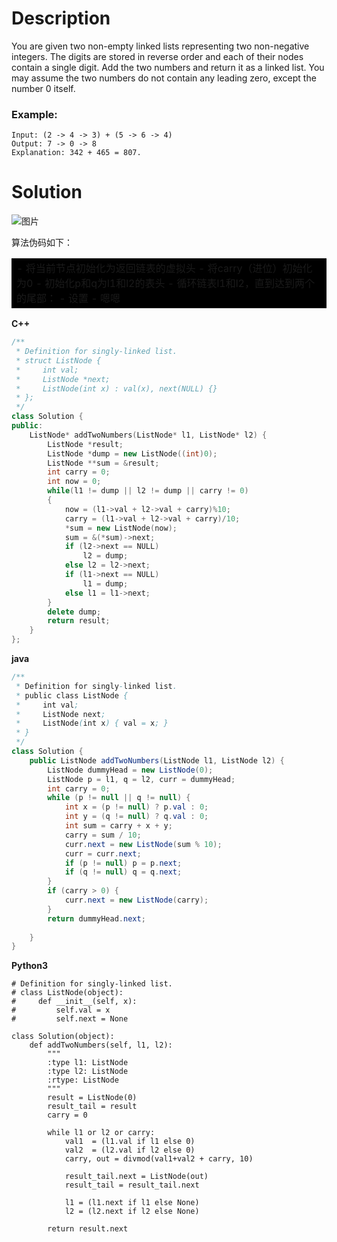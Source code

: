 # Description
You are given two non-empty linked lists representing two non-negative integers. The digits are stored in reverse order and each of their nodes contain a single digit. Add the two numbers and return it as a linked list.
You may assume the two numbers do not contain any leading zero, except the number 0 itself.  
### Example:
```
Input: (2 -> 4 -> 3) + (5 -> 6 -> 4)
Output: 7 -> 0 -> 8
Explanation: 342 + 465 = 807.
```

# Solution
![图片](https://leetcode.com/problems/add-two-numbers/Figures/2_add_two_numbers.svg)  

算法伪码如下：  
<table><tr><td bgcolor=black>
- 将当前节点初始化为返回链表的虚拟头
- 将carry（进位）初始化为0
- 初始化p和q为l1和l2的表头
- 循环链表l1和l2，直到达到两个的尾部：
    - 设置
    - 嗯嗯


</td></tr></table>


**C++**  
```C++
/**
 * Definition for singly-linked list.
 * struct ListNode {
 *     int val;
 *     ListNode *next;
 *     ListNode(int x) : val(x), next(NULL) {}
 * };
 */
class Solution {
public:
    ListNode* addTwoNumbers(ListNode* l1, ListNode* l2) {
        ListNode *result;
        ListNode *dump = new ListNode((int)0);
        ListNode **sum = &result;
        int carry = 0;
        int now = 0;
        while(l1 != dump || l2 != dump || carry != 0)
        {
            now = (l1->val + l2->val + carry)%10;
            carry = (l1->val + l2->val + carry)/10;
            *sum = new ListNode(now);
            sum = &(*sum)->next;    
            if (l2->next == NULL)
                l2 = dump;
            else l2 = l2->next;
            if (l1->next == NULL)
                l1 = dump;
            else l1 = l1->next;
        }
        delete dump;
        return result;
    }
};
```
**java**  
```java
/**
 * Definition for singly-linked list.
 * public class ListNode {
 *     int val;
 *     ListNode next;
 *     ListNode(int x) { val = x; }
 * }
 */
class Solution {
    public ListNode addTwoNumbers(ListNode l1, ListNode l2) {
        ListNode dummyHead = new ListNode(0);
        ListNode p = l1, q = l2, curr = dummyHead;
        int carry = 0;
        while (p != null || q != null) {
            int x = (p != null) ? p.val : 0;
            int y = (q != null) ? q.val : 0;
            int sum = carry + x + y;
            carry = sum / 10;
            curr.next = new ListNode(sum % 10);
            curr = curr.next;
            if (p != null) p = p.next;
            if (q != null) q = q.next;
        }
        if (carry > 0) {
            curr.next = new ListNode(carry);
        }
        return dummyHead.next;
        
    }
}
```
**Python3**
```Python3
# Definition for singly-linked list.
# class ListNode(object):
#     def __init__(self, x):
#         self.val = x
#         self.next = None

class Solution(object):
    def addTwoNumbers(self, l1, l2):
        """
        :type l1: ListNode
        :type l2: ListNode
        :rtype: ListNode
        """
        result = ListNode(0)
        result_tail = result
        carry = 0
                
        while l1 or l2 or carry:            
            val1  = (l1.val if l1 else 0)
            val2  = (l2.val if l2 else 0)
            carry, out = divmod(val1+val2 + carry, 10)    
                      
            result_tail.next = ListNode(out)
            result_tail = result_tail.next                      
            
            l1 = (l1.next if l1 else None)
            l2 = (l2.next if l2 else None)
               
        return result.next

```
